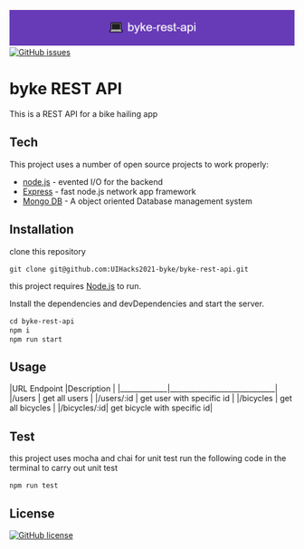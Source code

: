 ![image](./logo.png)
[![GitHub issues](https://img.shields.io/github/issues/UIHacks2021-byke/byke-rest-api?style=for-the-badge)](https://github.com/UIHacks2021-byke/byke-rest-api/issues)
# byke REST API

 
This is a REST API for a bike hailing app



## Tech

This project uses a number of open source projects to work properly:

- [node.js](http://nodejs.org) - evented I/O for the backend
- [Express](http://expressjs.com) - fast node.js network app framework
- [Mongo DB](https://www.mongodb.com/) - A object oriented Database management system


## Installation
clone this repository
``` 
git clone git@github.com:UIHacks2021-byke/byke-rest-api.git
```
this project requires [Node.js](https://nodejs.org/) to run.

Install the dependencies and devDependencies and start the server.

```
cd byke-rest-api
npm i
npm run start
```
## Usage

|URL Endpoint |Description                  |
|_____________|_____________________________|
|/users       | get all users               |
|/users/:id   | get user with specific id   |
|/bicycles    | get all bicycles            |
|/bicycles/:id| get bicycle with specific id|
## Test
this project uses mocha and chai for unit test
run the following code in the terminal to carry out unit test
``` 
npm run test
```
## License

[![GitHub license](https://img.shields.io/github/license/UIHacks2021-byke/byke-rest-api?style=for-the-badge)](https://github.com/UIHacks2021-byke/byke-rest-api/blob/main/LICENSE)



